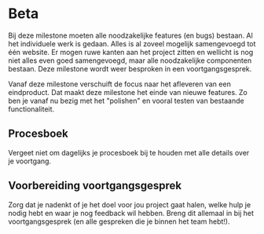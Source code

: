 # Beta

Bij deze milestone moeten alle noodzakelijke features (en bugs) bestaan. Al het individuele werk is gedaan. Alles is al zoveel mogelijk samengevoegd tot één website. Er mogen ruwe kanten aan het project zitten en wellicht is nog niet alles even goed samengevoegd, maar alle noodzakelijke componenten bestaan. Deze milestone wordt weer besproken in een voortgangsgesprek.

Vanaf deze milestone verschuift de focus naar het afleveren van een eindproduct. Dat maakt deze milestone het einde van nieuwe features. Zo ben je vanaf nu bezig met het "polishen" en vooral testen van bestaande functionaliteit.

## Procesboek

Vergeet niet om dagelijks je procesboek bij te houden met alle details over je voortgang. 

## Voorbereiding voortgangsgesprek

Zorg dat je nadenkt of je het doel voor jou project gaat halen, welke hulp je nodig hebt en waar je nog feedback wil hebben. Breng dit allemaal in bij het voortgangsgesprek (en alle gespreken die je binnen het team hebt!).

